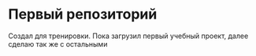# Первый репозиторий

Создал для тренировки. Пока загрузил первый учебный проект, далее сделаю так же с остальными
